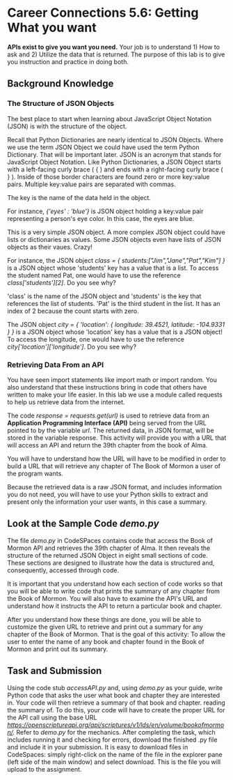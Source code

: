 # Career Connections 5.6: Getting What you want



**APIs exist to give you want you need.** Your job is to understand 1) How to ask and 2) Utilize the data that is returned. The purpose of this lab is to give you instruction and practice in doing both.
 

## Background Knowledge 

### The Structure of JSON Objects
The best place to start when learning about JavaScript Object Notation (JSON) is with the structure of the object.

Recall that Python Dictionaries are nearly identical to JSON Objects. Where we use the term JSON Object we could have used the term Python Dictionary. That will be important later.
JSON is an acronym that stands for JavaScript Object Notation. Like Python Dictionaries, a JSON Object starts with a left-facing curly brace ( { ) and ends with a right-facing curly brace ( } ). Inside of those border characters are found zero or more key:value pairs. Multiple key:value pairs are separated with commas. 

The key is the name of the data held in the object. 

For instance, _{'eyes' : 'blue'}_ is JSON object holding a key:value pair representing a person's eye color. In this case, the eyes are blue. 

This is a very simple JSON object. A more complex JSON object could have lists or dictionaries as values. Some  JSON objects even have lists of JSON objects as their vaues. Crazy!

For instance, the JSON object _class = { students:["Jim","Jane","Pat","Kim"] }_ is a JSON object whose 'students' key has a value that is a list.
To access the student named Pat, one would have to use the reference _class['students'][2]_. Do you see why? 

'class' is the name of the JSON object and 'students' is the key that references the list of students. 'Pat' is the third student in the list. It has an index of 2 because the count starts with zero.

The JSON object _city = { 'location': { longitude: 39.4521, latitude: -104.9331 } }_ is a JSON object whose 'location' key has a value that is a JSON object! To access the longitude, one would have to use the reference _city['location']['longitude']_. Do you see why?

### Retrieving Data From an API

You have seen import statements like import math or import random. You also understand that these instructions bring in code that others have written to make your life easier. In this lab we use a module called requests to help us retrieve data from the internet. 

The code _response = requests.get(url)_ is used to retrieve data from an **Application Programming Interface (API)** being served from the URL pointed to by the variable _url_. The returned data, in JSON format, will be stored in the variable response. This activity will provide you with a URL that will access an API and return the 39th chapter from the book of Alma. 

You will have to understand how the URL will have to be modified in order to build a URL that will retrieve any chapter of The Book of Mormon a user of the program wants.  

Because the retrieved data is a raw JSON format, and includes information you do not need, you will have to use your Python skills to extract and present only the information your user wants, in this case a summary. 

## Look at the Sample Code _demo.py_

The file _demo.py_ in CodeSPaces contains code that access the Book of Mormon API and retrieves the 39th chapter of Alma. It then reveals the structure of the returned JSON Object in eight small sections of code. These sections are designed to illustrate how the data is structured and, consequently, accessed through code.

It is important that you understand how each section of code works so that you will be able to write code that prints the summary of any chapter from the Book of Mormon. 
You will also have to examine the API's URL and understand how it instructs the API to return a particular book and chapter. 

After you understand how these things are done, you will be able to customize the given URL to retrieve and print out a summary for any chapter of the Book of Mormon. That is the goal of this activity: To allow the user to enter the name of any book and chapter found in the Book of Mormon and print out its summary.

## Task and Submission

Using the code stub _accessAPI.py_ and, using _demo.py_ as your guide, write Python code that asks the user what book and chapter they are interested in. Your code will then retrieve a summary of that book and chapter. reading the summary of. To do this, your code will have to create the proper URL for the API call using the base URL _https://openscriptureapi.org/api/scriptures/v1/lds/en/volume/bookofmormon/._   Refer to _demo.py_ for the mechanics. After completing the task, which includes running it and checking for errors, download the finished .py file and include it in your submission. It is easy to download files in CodeSpaces: simply right-click on the name of the file in the explorer pane (left side of the main window) and select download. This is the file you will upload to the assignment.








